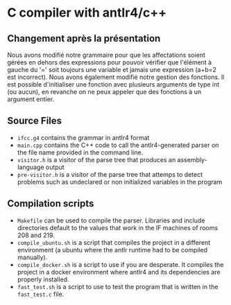 # C compiler with antlr4/c++

## Changement après la présentation

Nous avons modifié notre grammaire pour que les affectations soient gérées en dehors des expressions pour pouvoir vérifier que l'élément à gauche du '=' soit toujours une variable et jamais une expression (a+b=2 est incorrect).
Nous avons également modifié notre gestion des fonctions. Il est possible d'initialiser une fonction avec plusieurs arguments de type int (ou aucun), en revanche on ne peux appeler que des fonctions à un argument entier.

## Source Files
- `ifcc.g4` contains the grammar in antlr4 format
- `main.cpp` contains the C++ code to call the antlr4-generated parser on the  file name provided in the command line.
- `visitor.h` is a visitor of the parse tree that produces an assembly-language output
- `pre-visitor.h` is a visitor of the parse tree that attemps to detect problems such as undeclared or non initialized variables in the program

## Compilation scripts
- `Makefile` can be used to compile the parser. Libraries and include directories default to the values that work in the IF machines of rooms 208 and 219.
- `compile_ubuntu.sh` is a script that compiles the project in a different environment (a ubuntu where the antlr runtime had to be compiled manually).
- `compile_docker.sh` is a script to use if you are desperate. It compiles the project in a docker environment where antlr4 and its dependencies are properly installed.
- `fast_test.sh` is a script to use to test the program that is written in the `fast_test.c` file.

